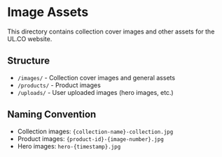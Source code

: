 # Image Assets

This directory contains collection cover images and other assets for the UL.CO website.

## Structure

- `/images/` - Collection cover images and general assets
- `/products/` - Product images
- `/uploads/` - User uploaded images (hero images, etc.)

## Naming Convention

- Collection images: `{collection-name}-collection.jpg`
- Product images: `{product-id}-{image-number}.jpg`
- Hero images: `hero-{timestamp}.jpg`
